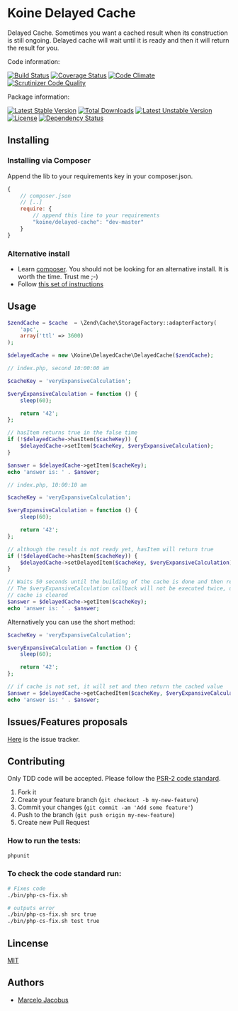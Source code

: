 # Koine Delayed Cache

Delayed Cache. Sometimes you want a cached result when its construction is
still ongoing. Delayed cache will wait until it is ready and then it will return
the result for you.

Code information:

[![Build Status](https://travis-ci.org/koinephp/DelayedCache.png?branch=master)](https://travis-ci.org/koinephp/DelayedCache)
[![Coverage Status](https://coveralls.io/repos/koinephp/DelayedCache/badge.png)](https://coveralls.io/r/koinephp/DelayedCache)
[![Code Climate](https://codeclimate.com/github/koinephp/DelayedCache.png)](https://codeclimate.com/github/koinephp/DelayedCache)
[![Scrutinizer Code Quality](https://scrutinizer-ci.com/g/koinephp/DelayedCache/badges/quality-score.png?b=master)](https://scrutinizer-ci.com/g/koinephp/DelayedCache/?branch=master)

Package information:

[![Latest Stable Version](https://poser.pugx.org/koine/delayed-cache/v/stable.svg)](https://packagist.org/packages/koine/delayed-cache)
[![Total Downloads](https://poser.pugx.org/koine/delayed-cache/downloads.svg)](https://packagist.org/packages/koine/delayed-cache)
[![Latest Unstable Version](https://poser.pugx.org/koine/delayed-cache/v/unstable.svg)](https://packagist.org/packages/koine/delayed-cache)
[![License](https://poser.pugx.org/koine/delayed-cache/license.svg)](https://packagist.org/packages/koine/delayed-cache)
[![Dependency Status](https://gemnasium.com/koinephp/DelayedCache.png)](https://gemnasium.com/koinephp/DelayedCache)


## Installing

### Installing via Composer
Append the lib to your requirements key in your composer.json.

```javascript
{
    // composer.json
    // [..]
    require: {
        // append this line to your requirements
        "koine/delayed-cache": "dev-master"
    }
}
```

### Alternative install
- Learn [composer](https://getcomposer.org). You should not be looking for an alternative install. It is worth the time. Trust me ;-)
- Follow [this set of instructions](#installing-via-composer)

## Usage

```php
$zendCache = $cache  = \Zend\Cache\StorageFactory::adapterFactory(
    'apc',
    array('ttl' => 3600)
);

$delayedCache = new \Koine\DelayedCache\DelayedCache($zendCache);
```

```php
// index.php, second 10:00:00 am

$cacheKey = 'veryExpansiveCalculation';

$veryExpansiveCalculation = function () {
    sleep(60);

    return '42';
};

// hasItem returns true in the false time
if (!$delayedCache->hasItem($cacheKey)) {
    $delayedCache->setItem($cacheKey, $veryExpansiveCalculation);
}

$answer = $delayedCache->getItem($cacheKey);
echo 'answer is: ' . $answer;
```

```php
// index.php, 10:00:10 am

$cacheKey = 'veryExpansiveCalculation';

$veryExpansiveCalculation = function () {
    sleep(60);

    return '42';
};

// although the result is not ready yet, hasItem will return true
if (!$delayedCache->hasItem($cacheKey)) {
    $delayedCache->setDelayedItem($cacheKey, $veryExpansiveCalculation);
}

// Waits 50 seconds until the building of the cache is done and then returns
// The $veryExpansiveCalculation callback will not be executed twice, unless the
// cache is cleared
$answer = $delayedCache->getItem($cacheKey);
echo 'answer is: ' . $answer;

```

Alternatively you can use the short method:

```php
$cacheKey = 'veryExpansiveCalculation';

$veryExpansiveCalculation = function () {
    sleep(60);

    return '42';
};

// if cache is not set, it will set and then return the cached value
$answer = $delayedCache->getCachedItem($cacheKey, $veryExpansiveCalculation);
echo 'answer is: ' . $answer;
```


## Issues/Features proposals

[Here](https://github.com/koinephp/delayed-cache/issues) is the issue tracker.

## Contributing

Only TDD code will be accepted. Please follow the [PSR-2 code standard](https://github.com/php-fig/fig-standards/blob/master/accepted/PSR-2-coding-style-guide.md).

1. Fork it
2. Create your feature branch (`git checkout -b my-new-feature`)
3. Commit your changes (`git commit -am 'Add some feature'`)
4. Push to the branch (`git push origin my-new-feature`)
5. Create new Pull Request

### How to run the tests:

```bash
phpunit
```

### To check the code standard run:

```bash
# Fixes code
./bin/php-cs-fix.sh

# outputs error
./bin/php-cs-fix.sh src true
./bin/php-cs-fix.sh test true

```

## Lincense
[MIT](MIT-LICENSE)

## Authors

- [Marcelo Jacobus](https://github.com/mjacobus)
